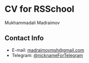 # CV for RSSchool
Mukhammadali Madraimov

## Contact Info
* E-mail: [madraimovmsh@gmail.com](mailto:madraimovmsh@gmail.com)
* Telegram: [@nicknameForTelegram](https://t.me/nicknameForTelegram)